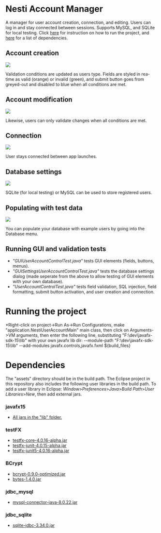 Nesti Account Manager
=============
A manager for user account creation, connection, and editing.  Users can log in and stay connected between sessions. Supports MySQL, and SQLite for local testing. Click [here](#running-the-project) for instruction on how to run the project, and [here](#dependencies) for a list of dependencies.

## Account creation
![](https://github.com/erikshea/nesti/blob/master/assets/readme/creation.png?raw=true)

Validation conditions are updated as users type. Fields are styled in rea-time as valid (orange) or invalid (green), and submit button goes from greyed-out and disabled to blue when all conditions are met.

## Account modification
![](https://github.com/erikshea/nesti/blob/master/assets/readme/modification.png?raw=true)

Likewise, users can only validate changes when all conditions are met.

## Connection
![](https://github.com/erikshea/nesti/blob/master/assets/readme/connection.png?raw=true)

User stays connected between app launches.

## Database settings
![](https://github.com/erikshea/nesti/blob/master/assets/readme/database-settings.png?raw=true)

SQLite (for local testing) or MySQL can be used to store registered users.

## Populating with test data
![](https://github.com/erikshea/nesti/blob/master/assets/readme/populate_database.png?raw=true)

You can populate your database with example users by going into the Database menu.

## Running GUI and validation tests
* *"GUIUserAccountControlTest.java"* tests GUI elements (fields, buttons, menus).
* *"GUISettingsUserAccountControlTest.java"* tests the database settings dialog (made seperate from the above to allow testing of GUI elements with your own database).
* *"UserAccountControlTest.java"* tests field validation, SQL injection, field formatting, submit button activation, and user creation and connection.

Running the project
=============
*Right-click on project->Run As->Run Configurations, make "application.NestiUserAccountMain" main class,
	then click on Arguments->VM arguments,
	then enter the following line, substituting "F:\dev\javafx-sdk-15\lib" with your own javafx lib dir:
--module-path "F:\dev\javafx-sdk-15\lib" --add-modules javafx.controls,javafx.fxml ${build_files}

Dependencies
=============
The "assets" directory should be in the build path. The Eclipse project in this repository also includes the following user libraries in the build path. To add a user library in Eclipse: *Window*>*Preferences*>*Java*>*Build Path*>*User Libraries*>*New*, then add external jars.

### javafx15
* [All jars in the "lib" folder.](https://gluonhq.com/products/javafx/)

### testFX
* [testfx-core-4.0.16-alpha.jar](https://repo1.maven.org/maven2/org/testfx/testfx-core/4.0.16-alpha/testfx-core-4.0.16-alpha.jar)
* [testfx-junit-4.0.15-alpha.jar](https://repo1.maven.org/maven2/org/testfx/testfx-junit/4.0.15-alpha/testfx-junit-4.0.15-alpha.jar)
* [testfx-junit5-4.0.16-alpha.jar](https://repo1.maven.org/maven2/org/testfx/testfx-junit5/4.0.16-alpha/testfx-junit5-4.0.16-alpha.jar)

### BCrypt
* [bcrypt-0.9.0-optimized.jar](https://repo1.maven.org/maven2/at/favre/lib/bcrypt/0.9.0/bcrypt-0.9.0-optimized.jar)
* [bytes-1.4.0.jar](https://repo1.maven.org/maven2/at/favre/lib/bytes/1.4.0/bytes-1.4.0.jar)

### jdbc_mysql
* [mysql-connector-java-8.0.22.jar](https://dev.mysql.com/downloads/connector/j/)

### jdbc_sqlite
* [sqlite-jdbc-3.34.0.jar](https://repo1.maven.org/maven2/org/xerial/sqlite-jdbc/3.34.0/sqlite-jdbc-3.34.0.jar)

